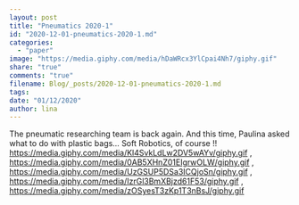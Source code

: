 ```yaml
---
layout: post
title: "Pneumatics 2020-1"
id: "2020-12-01-pneumatics-2020-1.md"
categories:
  - "paper"
image: "https://media.giphy.com/media/hDaWRcx3YlCpai4Nh7/giphy.gif"
share: "true"
comments: "true"
filename: Blog/_posts/2020-12-01-pneumatics-2020-1.md
tags: 
date: "01/12/2020"
author: lina
---
```


The pneumatic researching team is back again. And this time, Paulina asked what to do with plastic bags… Soft Robotics, of course !!
https://media.giphy.com/media/Kl4SvkLdLw2DV5wAYv/giphy.gif , https://media.giphy.com/media/0AB5XHnZ01EIgrwOLW/giphy.gif , https://media.giphy.com/media/UzGSUP5DSa3ICQjoSn/giphy.gif , https://media.giphy.com/media/IzrGl3BmXBjzd61F53/giphy.gif , https://media.giphy.com/media/zOSyesT3zKp1T3nBsJ/giphy.gif